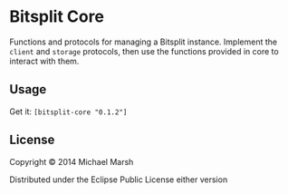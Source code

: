 # Bitsplit Core

Functions and protocols for managing a Bitsplit instance. Implement the `client` and `storage` protocols, then use the functions provided in core to interact with them.

## Usage

Get it: `[bitsplit-core "0.1.2"]`

## License

Copyright © 2014 Michael Marsh

Distributed under the Eclipse Public License either version
